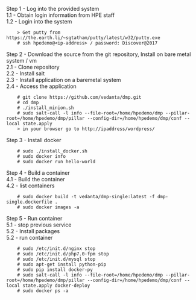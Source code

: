 Step 1 - Log into the provided system   
	1.1 - Obtain login information from HPE staff   
	1.2 - Login into the system   
```  
	> Get putty from https://the.earth.li/~sgtatham/putty/latest/w32/putty.exe   
	# ssh hpedemo@<ip-address> / password: Discover@2017   
```
Step 2 - Download the source from the git repository, Install on bare metal system / vm   
	2.1 - Clone repository   
	2.2 - Install salt   
	2.3 - Install application on a baremetal system   
	2.4 - Access the application   
```   	
	# git clone https://github.com/vedanta/dmp.git   
	# cd dmp   
	# ./install_minion.sh   
	# sudo salt-call -l info --file-root=/home/hpedemo/dmp --pillar-root=/home/hpedemo/dmp/pillar --config-dir=/home/hpedemo/dmp/conf --local state.apply   
	> in your browser go to http://ipaddress/wordpress/   
```   
Step 3 - Install docker    
```
	# sudo ./install_docker.sh    
	# sudo docker info   
	# sudo docker run hello-world   	
```   
Step 4 - Build a container   
	4.1 - Build the container   
	4.2 - list containers   
```   	
	# sudo docker build -t vedanta/dmp-single:latest -f dmp-single.dockerfile .   
	# sudo docker images -a    
```   
Step 5 - Run container   
	5.1 - stop previous service   
	5.2 - Install packages   
	5.2 - run container   
```
	# sudo /etc/init.d/nginx stop   
	# sudo /etc/init.d/php7.0-fpm stop   
	# sudo /etc/init.d/mysql stop   
	# sudo apt-get install python-pip   
	# sudo pip install docker-py   
	# sudo salt-call -l info --file-root=/home/hpedemo/dmp --pillar-root=/home/hpedemo/dmp/pillar --config-dir=/home/hpedemo/dmp/conf --local state.apply docker-deploy   
	# sudo docker ps -a   
```   
